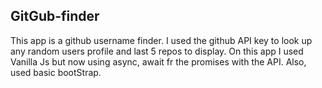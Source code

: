 ## GitGub-finder
This app is a github username finder. I used the github API key to look up any random users profile and last 5 repos to display.
On this app I used Vanilla Js but now using async, await fr the promises with the API. Also, used basic bootStrap. 
